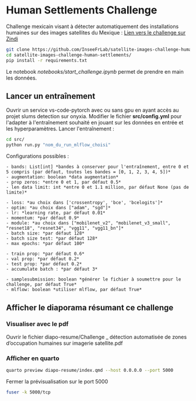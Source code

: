 # Human Settlements Challenge

Challenge mexicain visant à détecter automatiquement des installations humaines sur des images satellites du Mexique :  [Lien vers le challenge sur Zindi](https://zindi.africa/competitions/inegi-gcim-human-settlement-detection-challenge)

```bash
git clone https://github.com/InseeFrLab/satellite-images-challenge-human-settlements.git
cd satellite-images-challenge-human-settlements/
pip install -r requirements.txt
```

Le notebook *notebooks/start_challenge.ipynb* permet de prendre en main les données.

## Lancer un entraînement

Ouvrir un service vs-code-pytorch avec ou sans gpu en ayant accès au projet slums detection sur onyxia.
Modifier le fichier **src/config.yml** pour l'adapter à l'entraînement souhaité en jouant sur les données en entrée et les hyperparamètres.
Lancer l'entraînement :
```bash
cd src/
python run.py "nom_du_run_mlflow_choisi"
```

Configurations possibles :  

    - bands: List[int] *bandes à conserver pour l'entraînement, entre 0 et 5 compris (par défaut, toutes les bandes = [0, 1, 2, 3, 4, 5])*  
    - augmentation: boolean *data augmentation*  
    - prop zeros: *entre 0 et 1, par défaut 0.5*  
    - len data limit: int *entre 0 et 1.1 million, par défaut None (pas de limite)*    

    - loss: *au choix dans ['crossentropy', 'bce', 'bcelogits']* 
    - optim: *au choix dans ["adam", "sgd"]*  
    - lr: *learning rate, par défaut 0.01*  
    - momentum: *par défaut 0.9*  
    - module: *au choix dans ["mobilenet_v2", "mobilenet_v3_small", "resnet18", "resnet34", "vgg11", "vgg11_bn"]*  
    - batch size: *par défaut 128*  
    - batch size test: *par défaut 128*  
    - max epochs: *par défaut 100*    

    - train prop: *par défaut 0.6*   
    - val prop: *par défaut 0.2*  
    - test prop: *par défaut 0.2*  
    - accumulate batch : *par défaut 3*  

    - samplesubmission: boolean *générer le fichier à soumettre pour le challenge, par défaut True*  
    - mlflow: boolean *utiliser mlflow, par défaut True*  


## Afficher le diaporama résumant ce challenge

### Visualiser avec le pdf

Ouvrir le fichier diapo-resume/Challenge _ détection automatisée de zones d’occupation humaines sur imagerie satellite.pdf

### Afficher en quarto 

```sh
quarto preview diapo-resume/index.qmd --host 0.0.0.0 --port 5000
```

Fermer la prévisualisation sur le port 5000

```sh
fuser -k 5000/tcp
```